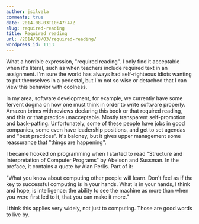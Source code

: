 ```yaml
---
author: jsilvela
comments: true
date: 2014-08-03T10:47:47Z
slug: required-reading
title: Required reading
url: /2014/08/03/required-reading/
wordpress_id: 1113
---
```


What a horrible expression, "required reading". I only find it acceptable when it's literal, such as when teachers include required text in an assignment. I'm sure the world has always had self-righteous idiots wanting to put themselves in a pedestal, but I'm not so wise or detached that I can view this behavior with coolness.

In my area, software development, for example, we currently have some fervent dogma on how one must think in order to write software properly. Amazon brims with reviews declaring this book or that required reading, and this or that practice unacceptable. Mostly transparent self-promotion and back-patting. Unfortunately, some of these people have jobs in good companies, some even have leadership positions, and get to set agendas and "best practices". It's baloney, but it gives upper management some reassurance that "things are happening".

I became hooked on programming when I started to read "Structure and Interpretation of Computer Programs" by Abelson and Sussman. In the preface, it contains a quote by Alan Perlis. Part of it:

"What you know about computing other people will learn. Don't feel as if the key to successful computing is in your hands. What is in your hands, I think and hope, is intelligence: the ability to see the machine as more than when you were first led to it, that you can make it more."

I think this applies very widely, not just to computing. Those are good words to live by.
